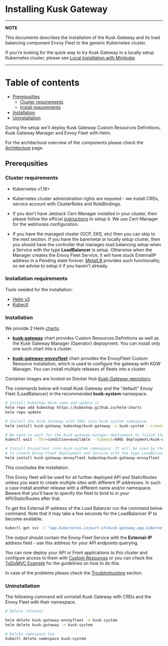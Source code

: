# Installing Kusk Gateway

---
**NOTE**

This documents describes the installation of the Kusk Gateway and its load balancing component Envoy Fleet to the generic Kubernetes cluster.

If you're looking for the quick way to try Kusk Gateway in a locally setup Kubernetes cluster, please see [Local Installation with Minikube](local-installation.md).

---

# Table of contents
- [Prerequsities](#prerequsities)
  - [Cluster requirements](#cluster-requirements)
  - [Install requirements](#install-requirements)
- [Installation](#installation)
- [Uninstallation](#uninstallation)

During the setup we'll deploy Kusk Gateway Custom Resources Definitions, Kusk Gateway Manager and Envoy Fleet with Helm.

For the architectural overview of the components please check the [Architecture](arch.md) page.

## Prerequsities

### Cluster requirements

- Kubernetes v1.16+

- Kubernetes cluster administration rights are required - we install CRDs, service account with ClusterRoles and RoleBindings.

- If you don't have Jetstack Cert-Manager installed in your cluster, then please follow the official [instructions](https://cert-manager.io/docs/installation/) to setup it. We use Cert-Manager for the webhooks configuration.

- If you have the managed cluster (GCP, EKS, etc) then you can skip to the next section.
If you have the baremetal or locally setup cluster, then you should have the controller that manages load balancing setup when a Service with the type **LoadBalancer** is setup. Otherwise when the Manager creates the Envoy Fleet Service, it will have stuck ExternalIP address in a Pending state forever. [MetalLB](https://metallb.universe.tf/installation/) provides such functionality, so we advise to setup it if you haven't already.

### Installation requirements

Tools needed for the installation:

- [Helm v3](https://helm.sh/docs/intro/install/)
- [Kubectl](https://kubernetes.io/docs/tasks/tools/)

### Installation

We provide 2 Helm [charts](https://github.com/kubeshop/helm-charts):

- **[kusk-gateway](https://github.com/kubeshop/helm-charts/tree/main/charts/kusk-gateway)** chart provides Custom Resources Definitions as well as the Kusk Gateway Manager (Operator) deployment. You can install only one such chart into a cluster.

- **[kusk-gateway-envoyfleet](https://github.com/kubeshop/helm-charts/tree/main/charts/kusk-gateway-envoyfleet)** chart provides the EnvoyFleet Custom Resource installation, which is used to configure the gateway with KGW Manager. You can install multiple releases of fleets into a cluster.

Container images are hosted on Docker Hub [Kusk-Gateway repository](https://hub.docker.com/r/kubeshop/kusk-gateway).

The commands below will install Kusk Gateway and the "default" Envoy Fleet (LoadBalancer) in the recommended **kusk-system** namespace.

```sh
# Install Kubeshop Helm repo and update it
helm repo add kubeshop https://kubeshop.github.io/helm-charts
helm repo update

# Install the Kusk Gateway with CRDs into kusk-system namespace.
helm install kusk-gateway kubeshop/kusk-gateway -n kusk-system --create-namespace

# We need to wait for the kusk-gateway-manager deployment to finish the setup for the next step.
kubectl wait --for=condition=available --timeout=600s deployment/kusk-gateway-manager  -n kusk-system

# Install EnvoyFleet into kusk-system namespace. It will be used by the Kusk Gateway
# to create Envoy Fleet Deployment and Service with the type LoadBalancer.
helm install kusk-gateway-envoyfleet kubeshop/kusk-gateway-envoyfleet -n kusk-system
```

This concludes the installation.

This Envoy fleet will be used for all further deployed API and StaticRoutes unless you want to create multiple sites with different IP addresses.
In such a case install another release with a different name and/or namespace. Beware that you'll have to specify the fleet to bind to in your API/StaticRoutes after that.

To get the External IP address of the Load Balancer run the command below command. Note that it may take a few seconds for the LoadBalancer IP to become available.

```sh
kubectl get svc -l "app.kubernetes.io/part-of=kusk-gateway,app.kubernetes.io/component=envoy-svc" --namespace kusk-system
```

The output should contain the Envoy Fleet Service with the **External-IP** address field - use this address for your API endpoints querying.

You can now deploy your API or Front applications to this cluster and configure access to them with [Custom Resources](customresources/index.md) or you can check the [ToDoMVC Example](todomvc.md) for the guidelines on how to do this.

In case of the problems please check the [Troubleshooting](troubleshooting.md) section.

### Uninstallation

The following command will uninstall Kusk Gateway with CRDs and the Envoy Fleet with their namespace.

```sh
# Delete releases

helm delete kusk-gateway-envoyfleet -n kusk-system
helm delete kusk-gateway -n kusk-system

# Delete namespace too
kubectl delete namespace kusk-system
```
